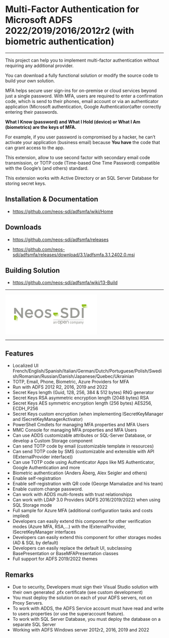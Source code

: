 ﻿# Multi-Factor Authentication for Microsoft ADFS 2022/2019/2016/2012r2 (with biometric authentication)
___

This project can help you to implement multi-factor authentication without requiring any additional provider.

You can download a fully functional solution or modify the source code to build your own solution.

MFA helps secure user sign-ins for on-premise or cloud services beyond just a single password. With MFA, users are required to enter a confirmation code, which is send to their phones, email account or via an authenticator application (Microsoft authentication, Google Authentication)after correctly entering their passwords.

**What I Know (password) and What I Hold (device) or What I Am (biometrics) are the keys of MFA.**

For example, if you user password is compromised by a hacker, he can’t activate your application (business email) because **You have** the code that can grant access to the app.

This extension, allow to use second factor with secondary email code transmission, or TOTP code (Time-based One Time Password) compatible with the Google’s (and others) standard. 

This extension works with Active Directory or an SQL Server Database for storing secret keys.

## Installation & Documentation
* <https://github.com/neos-sdi/adfsmfa/wiki/Home>
## Downloads
- <https://github.com/neos-sdi/adfsmfa/releases>

- <https://github.com/neos-sdi/adfsmfa/releases/download/3.1/adfsmfa.3.1.2402.0.msi>

## Building Solution

- <https://github.com/neos-sdi/adfsmfa/wiki/13-Build>

___
![Neos Logo](logo.png)

___
## Features
* Localized UI French/English/Spanish/Italian/German/Dutch/Portuguese/Polish/Swedish/Romanian/Russian/Danish/Japanese/Quebec/Ukrainian
* TOTP, Email, Phone, Biometric, Azure Providers for MFA
* Run with ADFS 2012 R2, 2016, 2019 and 2022
* Secret Keys length (Guid, 128, 256, 384 & 512 bytes) RNG generator
* Secret Keys RSA asymmetric encryption length (2048 bytes) RSA
* Secret Keys AES symmetric encryption length (256 bytes) AES256, ECDH_P256
* Secret Keys custom encryption (when implementing ISecretKeyManager and ISecretKeyManagerActivator)
* PowerShell Cmdlets for managing MFA properties and MFA Users
* MMC Console for managing MFA properties and MFA Users
* Can use ADDS customizable attributes or SQL-Server Database, or develop a Custom Storage component
* Can send TOTP code by email (customizable template in resources)
* Can send TOTP code by SMS (customizable and extensible with API (IExternalProvider interface))
* Can use TOTP code using Authenticator Apps like MS Authenticator, Google Authentication and more
* Biometric authentication (Anders Åberg, Alex Seigler and others)
* Enable self-registration
* Enable self-registration with QR code (George Mamaladze and his team)
* Enable custom change password.
* Can work with ADDS multi-forests with trust relationships
* Can work with LDAP 3.0 Providers (ADFS 2016/2019/2022) when using SQL Storage mode
* Full sample for Azure MFA (additional configuration tasks and costs implied)
* Developers can easily extend this component for other verification modes (Azure MFA, RSA,…) with the IExternalProvider, ISecretKeyManager interfaces
* Developers can easily extend this component for other storages modes (AD & SQL by default)
* Developers can easily replace the default UI, subclassing BasePresentation or BaseMFAPresentation classes
* Full support for ADFS 2019/2022 themes

## Remarks
* Due to security, Developers must sign their Visual Studio solution with their own generated .pfx certificate (see custom development)
* You must deploy the solution on each of your ADFS servers, not on Proxy Servers.
* To work with ADDS, the ADFS Service account must have read and write to users properties (or use the superaccount feature).
* To work with SQL Server Database, you must deploy the database on a separate SQL Server
* Working with ADFS Windows server 2012r2, 2016, 2019 and 2022
